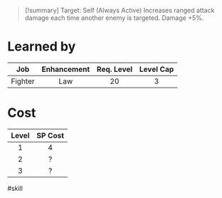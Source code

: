 >[!summary]
>Target: Self (Always Active)
>Increases ranged attack damage each time another enemy is targeted.
>Damage +5%.
# Learned by
| Job   | Enhancement | Req. Level | Level Cap |
|:-------:|:-----------:|:----------:|:---------:|
| Fighter | Law         | 20         | 3         |
# Cost
| Level | SP Cost |
|:-----:|:-------:|
| 1     | 4       |
| 2     | ?       |
| 3     | ?       |

#skill 